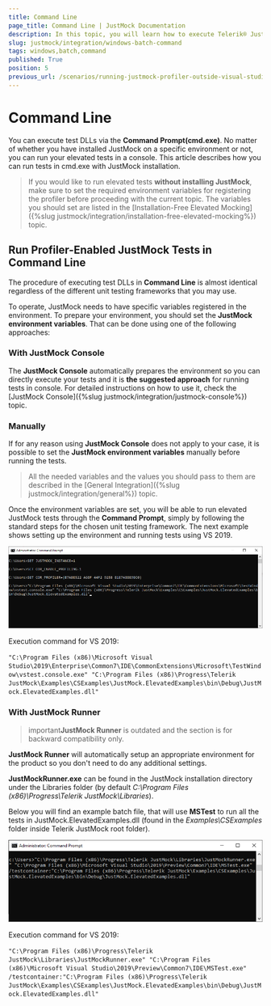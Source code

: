 ```yaml
---
title: Command Line
page_title: Command Line | JustMock Documentation
description: In this topic, you will learn how to execute Telerik® JustMock test DLLs with cmd.exe.
slug: justmock/integration/windows-batch-command
tags: windows,batch,command
published: True
position: 5
previous_url: /scenarios/running-justmock-profiler-outside-visual-studio, /scenarios/running-justmock-profiler-outside-visual-studio.html, /integration-windows-batch-command.html, /integration-windows-batch-command
---
```


# Command Line

You can execute test DLLs via the __Command Prompt(cmd.exe)__. No matter of whether you have installed JustMock on a specific environment or not, you can run your elevated tests in a console. This article describes how you can run tests in cmd.exe with JustMock installation.

>If you would like to run elevated tests **without installing JustMock**, make sure to set the required environment variables for registering the profiler before proceeding with the current topic. The variables you should set are listed in the [Installation-Free Elevated Mocking]({%slug justmock/integration/installation-free-elevated-mocking%}) topic.

## Run Profiler-Enabled JustMock Tests in Command Line

The procedure of executing test DLLs in __Command Line__ is almost identical regardless of the different unit testing frameworks that you may use.

To operate, JustMock needs to have specific variables registered in the environment. To prepare your environment, you should set the __JustMock environment variables__. That can be done using one of the following approaches:

### With JustMock Console
    
The **JustMock Console** automatically prepares the environment so you can directly execute your tests and it is **the suggested approach** for running tests in console. For detailed instructions on how to use it, check the [JustMock Console]({%slug justmock/integration/justmock-console%}) topic.

### Manually

If for any reason using __JustMock Console__ does not apply to your case, it is possible to set the __JustMock environment variables__ manually before running the tests. 

>All the needed variables and the values you should pass to them are described in the [General Integration]({%slug justmock/integration/general%}) topic.

Once the environment variables are set, you will be able to run elevated JustMock tests through the __Command Prompt__, simply by following the standard steps for the chosen unit testing framework. The next example shows setting up the environment and running tests using VS 2019.

![Windows Batch Command 2](images/WindowsBatchCommand2.png)

Execution command for VS 2019: 

`"C:\Program Files (x86)\Microsoft Visual Studio\2019\Enterprise\Common7\IDE\CommonExtensions\Microsoft\TestWindow\vstest.console.exe" "C:\Program Files (x86)\Progress\Telerik JustMock\Examples\CSExamples\JustMock.ElevatedExamples\bin\Debug\JustMock.ElevatedExamples.dll"`

### With JustMock Runner

>important**JustMock Runner** is outdated and the section is for backward compatibility only.

__JustMock Runner__ will automatically setup an appropriate environment for the product so you don't need to do any additional settings. 

__JustMockRunner.exe__ can be found in the JustMock installation directory under the Libraries folder (by default *C:\Program Files (x86)\Progress\Telerik JustMock\Libraries*). 

 Below you will find an example batch file, that will use __MSTest__ to run all the tests in JustMock.ElevatedExamples.dll (found in the *Examples\CSExamples* folder inside Telerik JustMock root folder). 

![Windows Batch Command 1](images/WindowsBatchCommand1.png)

 Execution command for VS 2019: 

`"C:\Program Files (x86)\Progress\Telerik JustMock\Libraries\JustMockRunner.exe" "C:\Program Files (x86)\Microsoft Visual Studio\2019\Preview\Common7\IDE\MSTest.exe" /testcontainer:"C:\Program Files (x86)\Progress\Telerik JustMock\Examples\CSExamples\JustMock.ElevatedExamples\bin\Debug\JustMock.ElevatedExamples.dll"`